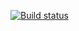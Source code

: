 [![Build status](https://ci.appveyor.com/api/projects/status/cbqdg3hll4io7w9b/branch/master?svg=true)](https://ci.appveyor.com/project/leonnika/aqa-hw3/branch/master)